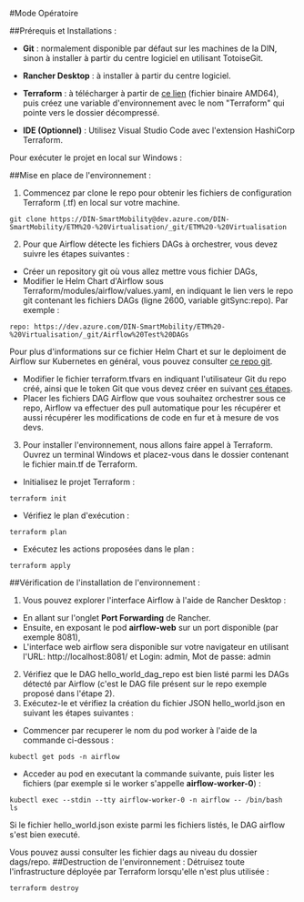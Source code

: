 #Mode Opératoire

##Prérequis et Installations :
- **Git** : normalement disponible par défaut sur les machines de la DIN, sinon à installer à partir du centre logiciel en utilisant TotoiseGit.

- **Rancher Desktop** : à installer à partir du centre logiciel.

- **Terraform** : à télécharger à partir de [ce lien](https://developer.hashicorp.com/terraform/install#windows) (fichier binaire AMD64), puis créez une variable d'environnement avec le nom "Terraform" qui pointe vers le dossier décompressé.

- **IDE (Optionnel)** : Utilisez Visual Studio Code avec l'extension HashiCorp Terraform.

Pour exécuter le projet en local sur Windows :

##Mise en place de l'environnement :
1. Commencez par clone le repo pour obtenir les fichiers de configuration Terraform (.tf) en local sur votre machine.
```
git clone https://DIN-SmartMobility@dev.azure.com/DIN-SmartMobility/ETM%20-%20Virtualisation/_git/ETM%20-%20Virtualisation
```
2. Pour que Airflow détecte les fichiers DAGs à orchestrer, vous devez suivre les étapes suivantes :
- Créer un repository git où vous allez mettre vous fichier DAGs,
- Modifier le Helm Chart d'Airflow sous Terraform/modules/airflow/values.yaml, en indiquant le lien vers le repo git contenant les fichiers DAGs (ligne 2600, variable gitSync:repo). Par exemple :
```
repo: https://dev.azure.com/DIN-SmartMobility/ETM%20-%20Virtualisation/_git/Airflow%20Test%20DAGs
```
Pour plus d'informations sur ce fichier Helm Chart et sur le deploiment de Airflow sur Kubernetes en général, vous pouvez consulter [ce repo git](https://github.com/airflow-helm/charts/tree/main/charts/airflow).
- Modifier le fichier terraform.tfvars en indiquant l'utilisateur Git du repo créé, ainsi que le token Git que vous devez créer en suivant [ces étapes](https://learn.microsoft.com/en-us/azure/devops/organizations/accounts/use-personal-access-tokens-to-authenticate?view=azure-devops&tabs=Windows).
- Placer les fichiers DAG Airflow que vous souhaitez orchestrer sous ce repo, Airflow va effectuer des pull automatique pour les récupérer et aussi récupérer les modifications de code en fur et à mesure de vos devs.

3. Pour installer l'environnement, nous allons faire appel à Terraform. Ouvrez un terminal Windows et placez-vous dans le dossier contenant le fichier main.tf de Terraform.
- Initialisez le projet Terraform :
```
terraform init
```
- Vérifiez le plan d'exécution :
```
terraform plan
```
- Exécutez les actions proposées dans le plan :
```
terraform apply
```
##Vérification de l'installation de l'environnement :
1. Vous pouvez explorer l'interface Airflow à l'aide de Rancher Desktop :
- En allant sur l'onglet **Port Forwarding** de Rancher. 
- Ensuite, en exposant le pod **airflow-web** sur un port disponible (par exemple 8081), 
- L'interface web airflow sera disponible sur votre navigateur en utilisant l'URL: http://localhost:8081/ et Login: admin, Mot de passe: admin 
2. Vérifiez que le DAG hello_world_dag_repo est bien listé parmi les DAGs détecté par Airflow (c'est le DAG file présent sur le repo exemple proposé dans l'étape 2).
3. Exécutez-le et vérifiez la création du fichier JSON hello_world.json en suivant les étapes suivantes :
- Commencer par recuperer le nom du pod worker à l'aide de la commande ci-dessous :
```
kubectl get pods -n airflow
```
- Acceder au pod en executant la commande suivante, puis lister les fichiers (par exemple si le worker s'appelle **airflow-worker-0**) :
```
kubectl exec --stdin --tty airflow-worker-0 -n airflow -- /bin/bash
ls
```
Si le fichier hello_world.json existe parmi les fichiers listés, le DAG airflow s'est bien executé. 

Vous pouvez aussi consulter les fichier dags au niveau du dossier dags/repo.
##Destruction de l'environnement :
Détruisez toute l'infrastructure déployée par Terraform lorsqu'elle n'est plus utilisée :
```
terraform destroy
```